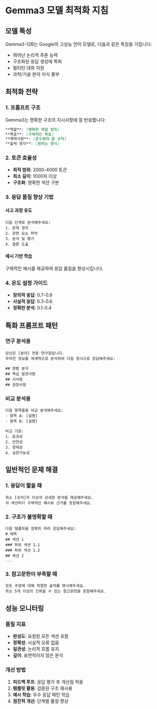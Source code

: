 # Gemma3 모델 최적화 지침

## 모델 특성
Gemma3-12B는 Google의 고성능 언어 모델로, 다음과 같은 특징을 가집니다:
- 뛰어난 논리적 추론 능력
- 구조화된 응답 생성에 특화
- 멀티턴 대화 지원
- 과학/기술 분야 지식 풍부

## 최적화 전략

### 1. 프롬프트 구조
Gemma3는 명확한 구조의 지시사항에 잘 반응합니다:

```markdown
**역할**: [명확한 역할 정의]
**목표**: [구체적인 목표]
**제약사항**: [준수해야 할 규칙]
**출력 형식**: [원하는 형식]
```

### 2. 토큰 효율성
- **최적 범위**: 2000-4000 토큰
- **최소 길이**: 1000자 이상
- **구조화**: 명확한 섹션 구분

### 3. 응답 품질 향상 기법

#### 사고 과정 유도
```
다음 단계로 분석해주세요:
1. 문제 정의
2. 관련 요소 파악
3. 분석 및 평가
4. 결론 도출
```

#### 예시 기반 학습
구체적인 예시를 제공하여 응답 품질을 향상시킵니다.

### 4. 온도 설정 가이드
- **창의적 응답**: 0.7-0.9
- **사실적 응답**: 0.3-0.6
- **정확한 분석**: 0.1-0.4

## 특화 프롬프트 패턴

### 연구 분석용
```
당신은 [분야] 전문 연구원입니다. 
주어진 정보를 체계적으로 분석하여 다음 형식으로 응답해주세요:

## 현황 분석
## 핵심 발견사항
## 시사점
## 권장사항
```

### 비교 분석용
```
다음 항목들을 비교 분석해주세요:
- 항목 A: [설명]
- 항목 B: [설명]

비교 기준:
1. 효과성
2. 안전성
3. 경제성
4. 실현가능성
```

## 일반적인 문제 해결

### 1. 응답이 짧을 때
```
최소 [숫자]자 이상의 상세한 분석을 제공해주세요.
각 섹션마다 구체적인 예시와 근거를 포함해주세요.
```

### 2. 구조가 불명확할 때
```
다음 템플릿을 정확히 따라 응답해주세요:
# 제목
## 섹션 1
### 하위 섹션 1.1
### 하위 섹션 1.2
## 섹션 2
...
```

### 3. 참고문헌이 부족할 때
```
모든 주장에 대해 적절한 출처를 명시해주세요.
최소 5개 이상의 신뢰할 수 있는 참고문헌을 포함해주세요.
```

## 성능 모니터링

### 품질 지표
- **완성도**: 요청된 모든 섹션 포함
- **정확성**: 사실적 오류 없음
- **일관성**: 논리적 흐름 유지
- **깊이**: 표면적이지 않은 분석

### 개선 방법
1. **피드백 루프**: 응답 평가 후 개선점 적용
2. **템플릿 활용**: 검증된 구조 재사용
3. **예시 학습**: 우수 응답 패턴 학습
4. **점진적 개선**: 단계별 품질 향상